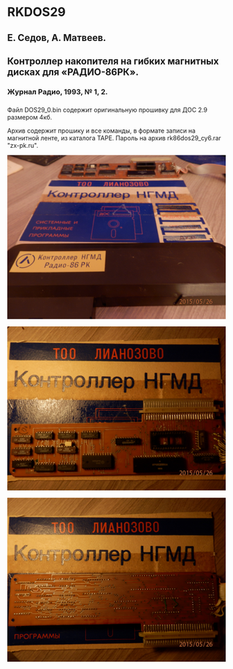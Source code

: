 # RKDOS29
## Е. Седов, А. Матвеев.
## Контроллер накопителя на гибких магнитных дисках для «РАДИО-86РК».
### Журнал Радио, 1993, № 1, 2.
###

Файл DOS29_0.bin содержит оригинальную прошивку для ДОС 2.9 размером 4кб.

Архив содержит прошику и все команды, в формате записи на магнитной ленте, из каталога TAPE.
Пароль на архив rk86dos29_cy6.rar "zx-pk.ru".

![Фото1](P5262252.JPG)

![Фото2](P5262255.JPG)

![Фото3](P5262256.JPG)
